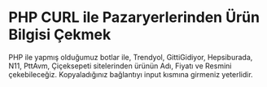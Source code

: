 # PHP CURL ile Pazaryerlerinden Ürün Bilgisi Çekmek
PHP ile yapmış olduğumuz botlar ile, Trendyol, GittiGidiyor, Hepsiburada, N11, PttAvm, Çiçeksepeti sitelerinden ürünün Adı, Fiyatı ve Resmini çekebileceğiz.
Kopyaladığınız bağlantıyı input kısmına girmeniz yeterlidir.
